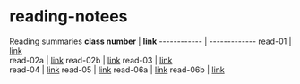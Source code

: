# reading-notees


Reading summaries
**class number** |   **link**
------------     |   -------------
read-01          | [link](https://jumanbarham.github.io/reading-notees/read1)  
read-02a         | [link](https://jumanbarham.github.io/reading-notees/markdown)
read-02b         | [link](https://jumanbarham.github.io/reading-notees/read2b) 
read-03          | [link](https://jumanbarham.github.io/reading-notees/read3%20copy)  
read-04          | [link](https://jumanbarham.github.io/reading-notees/javascript)
read-05          | [link](https://jumanbarham.github.io/reading-notees/js2)
read-06a          | [link](https://jumanbarham.github.io/reading-notees/function)
read-06b          | [link](https://jumanbarham.github.io/reading-notees/css)